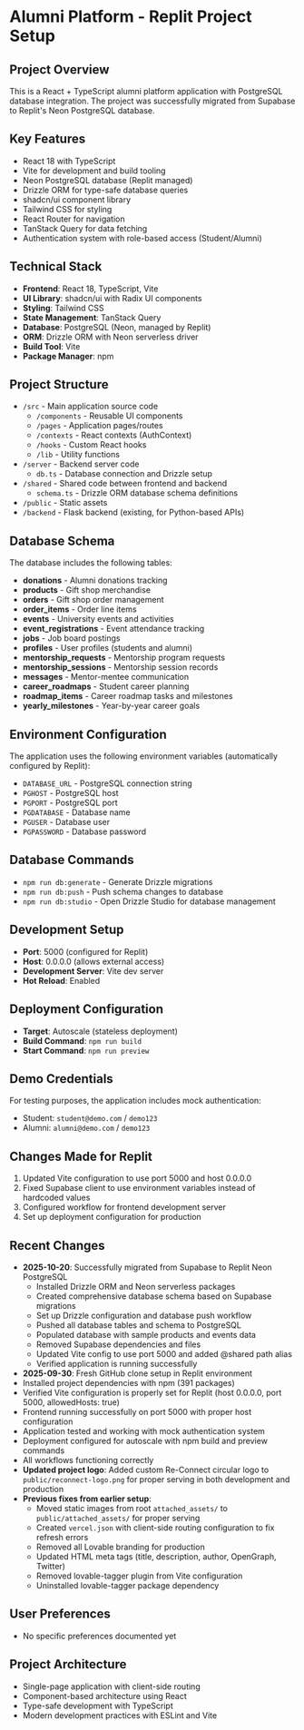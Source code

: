# Alumni Platform - Replit Project Setup

## Project Overview
This is a React + TypeScript alumni platform application with PostgreSQL database integration. The project was successfully migrated from Supabase to Replit's Neon PostgreSQL database.

## Key Features
- React 18 with TypeScript
- Vite for development and build tooling
- Neon PostgreSQL database (Replit managed)
- Drizzle ORM for type-safe database queries
- shadcn/ui component library
- Tailwind CSS for styling
- React Router for navigation
- TanStack Query for data fetching
- Authentication system with role-based access (Student/Alumni)

## Technical Stack
- **Frontend**: React 18, TypeScript, Vite
- **UI Library**: shadcn/ui with Radix UI components
- **Styling**: Tailwind CSS
- **State Management**: TanStack Query
- **Database**: PostgreSQL (Neon, managed by Replit)
- **ORM**: Drizzle ORM with Neon serverless driver
- **Build Tool**: Vite
- **Package Manager**: npm

## Project Structure
- `/src` - Main application source code
  - `/components` - Reusable UI components
  - `/pages` - Application pages/routes
  - `/contexts` - React contexts (AuthContext)
  - `/hooks` - Custom React hooks
  - `/lib` - Utility functions
- `/server` - Backend server code
  - `db.ts` - Database connection and Drizzle setup
- `/shared` - Shared code between frontend and backend
  - `schema.ts` - Drizzle ORM database schema definitions
- `/public` - Static assets
- `/backend` - Flask backend (existing, for Python-based APIs)

## Database Schema
The database includes the following tables:
- **donations** - Alumni donations tracking
- **products** - Gift shop merchandise
- **orders** - Gift shop order management
- **order_items** - Order line items
- **events** - University events and activities
- **event_registrations** - Event attendance tracking
- **jobs** - Job board postings
- **profiles** - User profiles (students and alumni)
- **mentorship_requests** - Mentorship program requests
- **mentorship_sessions** - Mentorship session records
- **messages** - Mentor-mentee communication
- **career_roadmaps** - Student career planning
- **roadmap_items** - Career roadmap tasks and milestones
- **yearly_milestones** - Year-by-year career goals

## Environment Configuration
The application uses the following environment variables (automatically configured by Replit):
- `DATABASE_URL` - PostgreSQL connection string
- `PGHOST` - PostgreSQL host
- `PGPORT` - PostgreSQL port
- `PGDATABASE` - Database name
- `PGUSER` - Database user
- `PGPASSWORD` - Database password

## Database Commands
- `npm run db:generate` - Generate Drizzle migrations
- `npm run db:push` - Push schema changes to database
- `npm run db:studio` - Open Drizzle Studio for database management

## Development Setup
- **Port**: 5000 (configured for Replit)
- **Host**: 0.0.0.0 (allows external access)
- **Development Server**: Vite dev server
- **Hot Reload**: Enabled

## Deployment Configuration
- **Target**: Autoscale (stateless deployment)
- **Build Command**: `npm run build`
- **Start Command**: `npm run preview`

## Demo Credentials
For testing purposes, the application includes mock authentication:
- Student: `student@demo.com` / `demo123`
- Alumni: `alumni@demo.com` / `demo123`

## Changes Made for Replit
1. Updated Vite configuration to use port 5000 and host 0.0.0.0
2. Fixed Supabase client to use environment variables instead of hardcoded values
3. Configured workflow for frontend development server
4. Set up deployment configuration for production

## Recent Changes
- **2025-10-20**: Successfully migrated from Supabase to Replit Neon PostgreSQL
  - Installed Drizzle ORM and Neon serverless packages
  - Created comprehensive database schema based on Supabase migrations
  - Set up Drizzle configuration and database push workflow
  - Pushed all database tables and schema to PostgreSQL
  - Populated database with sample products and events data
  - Removed Supabase dependencies and files
  - Updated Vite config to use port 5000 and added @shared path alias
  - Verified application is running successfully
- **2025-09-30**: Fresh GitHub clone setup in Replit environment
- Installed project dependencies with npm (391 packages)
- Verified Vite configuration is properly set for Replit (host 0.0.0.0, port 5000, allowedHosts: true)
- Frontend running successfully on port 5000 with proper host configuration
- Application tested and working with mock authentication system
- Deployment configured for autoscale with npm build and preview commands
- All workflows functioning correctly
- **Updated project logo**: Added custom Re-Connect circular logo to `public/reconnect-logo.png` for proper serving in both development and production
- **Previous fixes from earlier setup**:
  - Moved static images from root `attached_assets/` to `public/attached_assets/` for proper serving
  - Created `vercel.json` with client-side routing configuration to fix refresh errors
  - Removed all Lovable branding for production
  - Updated HTML meta tags (title, description, author, OpenGraph, Twitter)
  - Removed lovable-tagger plugin from Vite configuration
  - Uninstalled lovable-tagger package dependency

## User Preferences
- No specific preferences documented yet

## Project Architecture
- Single-page application with client-side routing
- Component-based architecture using React
- Type-safe development with TypeScript
- Modern development practices with ESLint and Vite
